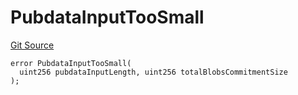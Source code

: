 # PubdataInputTooSmall
[Git Source](https://github.com/matter-labs/zksync-contracts/blob/a1506a91fd7e3b73aa6fe10caf12e32f39e26211/contracts/l1-contracts/state-transition/L1StateTransitionErrors.sol)


```solidity
error PubdataInputTooSmall(
  uint256 pubdataInputLength, uint256 totalBlobsCommitmentSize
);
```

